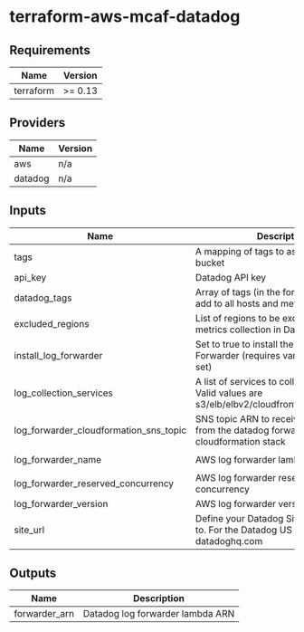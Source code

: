 # terraform-aws-mcaf-datadog

<!--- BEGIN_TF_DOCS --->
## Requirements

| Name | Version |
|------|---------|
| terraform | >= 0.13 |

## Providers

| Name | Version |
|------|---------|
| aws | n/a |
| datadog | n/a |

## Inputs

| Name | Description | Type | Default | Required |
|------|-------------|------|---------|:--------:|
| tags | A mapping of tags to assign to the bucket | `map(string)` | n/a | yes |
| api\_key | Datadog API key | `string` | `null` | no |
| datadog\_tags | Array of tags (in the form key:value) to add to all hosts and metrics | `list(string)` | `[]` | no |
| excluded\_regions | List of regions to be excluded from metrics collection in Datadog integration | `list(string)` | `[]` | no |
| install\_log\_forwarder | Set to true to install the Datadog Log Forwarder (requires var.api\_key to be set) | `bool` | `false` | no |
| log\_collection\_services | A list of services to collect logs from. Valid values are s3/elb/elbv2/cloudfront/redshift/lambda. | `list(string)` | `null` | no |
| log\_forwarder\_cloudformation\_sns\_topic | SNS topic ARN to receive stack events from the datadog forwarder cloudformation stack | `list(string)` | `null` | no |
| log\_forwarder\_name | AWS log forwarder lambda name | `string` | `"datadog-forwarder"` | no |
| log\_forwarder\_reserved\_concurrency | AWS log forwarder reserved concurrency | `number` | `null` | no |
| log\_forwarder\_version | AWS log forwarder version to install | `string` | `"latest"` | no |
| site\_url | Define your Datadog Site to send data to. For the Datadog US site, set to datadoghq.com | `string` | `"datadoghq.eu"` | no |

## Outputs

| Name | Description |
|------|-------------|
| forwarder\_arn | Datadog log forwarder lambda ARN |

<!--- END_TF_DOCS --->

